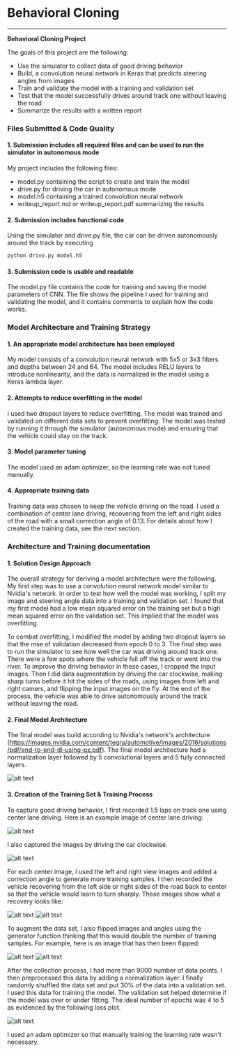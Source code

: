 # **Behavioral Cloning** 
---

**Behavioral Cloning Project**

The goals of this project are the following:
* Use the simulator to collect data of good driving behavior
* Build, a convolution neural network in Keras that predicts steering angles from images
* Train and validate the model with a training and validation set
* Test that the model successfully drives around track one without leaving the road
* Summarize the results with a written report


### Files Submitted & Code Quality

#### 1. Submission includes all required files and can be used to run the simulator in autonomous mode

My project includes the following files:
* model.py containing the script to create and train the model
* drive.py for driving the car in autonomous mode
* model.h5 containing a trained convolution neural network 
* writeup_report.md or writeup_report.pdf summarizing the results

#### 2. Submission includes functional code
Using the simulator and drive.py file, the car can be driven autonomously around the track by executing 
```sh
python drive.py model.h5
```

#### 3. Submission code is usable and readable
The model.py file contains the code for training and saving the model parameters of CNN. The file shows the pipeline I used for training and validating the model, and it contains comments to explain how the code works.

### Model Architecture and Training Strategy

#### 1. An appropriate model architecture has been employed

My model consists of a convolution neural network with 5x5 or 3x3 filters and depths between 24 and 64. 
The model includes RELU layers to introduce nonlinearity, and the data is normalized in the model using a Keras lambda layer. 

#### 2. Attempts to reduce overfitting in the model

I used two dropout layers to reduce overfitting. The model was trained and validated on different data sets to prevent overfitting. The model was tested by running it through the simulator (autonomous mode) and ensuring that the vehicle could stay on the track.

#### 3. Model parameter tuning

The model used an adam optimizer, so the learning rate was not tuned manually.

#### 4. Appropriate training data
Training data was chosen to keep the vehicle driving on the road. I used a combination of center lane driving, recovering from the left and right sides of the road with a small correction angle of 0.13. For details about how I created the training data, see the next section. 

### Architecture and Training documentation 

#### 1. Solution Design Approach

The overall strategy for deriving a model architecture were the following. My first step was to use a convolution neural network model similar to Nvidia's network. In order to test how well the model was working, I split my image and steering angle data into a training and validation set. I found that my first model had a low mean squared error on the training set but a high mean squared error on the validation set. This implied that the model was overfitting. 

To combat overfitting, I modified the model by adding two dropout layers so that the mse of validation decreased from epoch 0 to 3. The final step was to run the simulator to see how well the car was driving around track one. There were a few spots where the vehicle fell off the track or went into the river. To improve the driving behavior in these cases, I cropped the input images. Then I did data augmentation by driving the car clockwise, making sharp turns before it hit the sides of the roads, using images from left and right camers, and flipping the input images on the fly. At the end of the process, the vehicle was able to drive autonomously around the track without leaving the road.

#### 2. Final Model Architecture
The final model was build according to Nvidia's network's architecture (https://images.nvidia.com/content/tegra/automotive/images/2016/solutions/pdf/end-to-end-dl-using-px.pdf).
The final model architecture had a normalization layer followed by 5 convolutional layers and 5 fully connected layers. 

![alt text](srcimgs/nvidia_model.png)

#### 3. Creation of the Training Set & Training Process

To capture good driving behavior, I first recorded 1.5 laps on track one using center lane driving. Here is an example image of center lane driving:

![alt text](srcimgs/center_lane.jpg)

I also captured the images by driving the car clockwise.

![alt text](srcimgs/clockwise.jpg)

For each center image, I used the left and right view images and added a correction angle to generate more training samples. I then recorded the vehicle recovering from the left side or right sides of the road back to center so that the vehicle would learn to turn sharply. These images show what a recovery looks like:

![alt text](srcimgs/sharp_1.jpg)
![alt text](srcimgs/sharp_2.jpg)

To augment the data set, I also flipped images and angles using the generator function thinking that this would double the number of training samples. For example, here is an image that has then been flipped:

![alt text](srcimgs/org.jpg)
![alt text](srcimgs/org_flip.jpg)

After the collection process, I had more than 9000 number of data points. I then preprocessed this data by adding a normalization layer. I finally randomly shuffled the data set and put 30% of the data into a validation set. 
I used this data for training the model. The validation set helped determine if the model was over or under fitting. The ideal number of epochs was 4 to 5 as evidenced by the following loss plot.

![alt text](srcimgs/loss.png)

I used an adam optimizer so that manually training the learning rate wasn't necessary.

